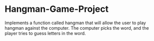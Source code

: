 # Hangman-Game-Project
Implements a function called hangman that will allow the user to play hangman against the computer. The computer picks the word, and the player tries to guess letters in the word.
